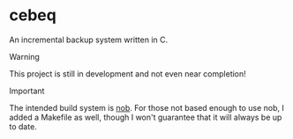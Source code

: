 # cebeq

An incremental backup system written in C.

> [!WARNING]
> This project is still in development and not even near completion!

> [!IMPORTANT]
> The intended build system is [nob](https://github.com/tsoding/nob.h). 
> For those not based enough to use nob, I added a Makefile as well, though I won't guarantee that it will always be up to date.